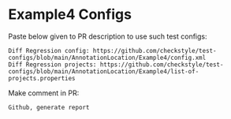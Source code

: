 # Example4 Configs
Paste below given to PR description to use such test configs:
```
Diff Regression config: https://github.com/checkstyle/test-configs/blob/main/AnnotationLocation/Example4/config.xml
Diff Regression projects: https://github.com/checkstyle/test-configs/blob/main/AnnotationLocation/Example4/list-of-projects.properties
```
Make comment in PR:
```
Github, generate report
```
